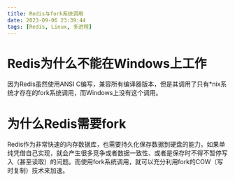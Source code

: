 ```yaml
---
title: Redis与fork系统调用
date: 2023-09-06 23:39:44
tags: [Redis, Linux, 多进程]
---
```

# Redis为什么不能在Windows上工作

因为Redis虽然使用ANSI C编写，兼容所有编译器版本，但是其调用了只有*nix系统才存在的fork系统调用，而Windows上没有这个调用。



# 为什么Redis需要fork

Redis作为非常快速的内存数据库，也需要持久化保存数据到硬盘的能力。如果单纯凭借自己实现，就会产生很多竞争或者数据一致性、或者是保存时不得不暂停写入（甚至读取）的问题。而使用fork系统调用，就可以充分利用fork的COW（写时复制）技术来加速。